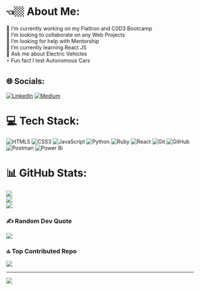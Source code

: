 # 👈🏼 About Me:
🔭 I’m currently working on my FlatIron and C0D3 Bootcamp<br> 🫡 I’m looking to collaborate on any Web Projects<br>🤝 I’m looking for help with Mentorship<br>🌱 I’m currently learning React JS<br>💬 Ask me about Electric Vehicles <br> ⚡ Fun fact I test Autonomous Cars


## 🌐 Socials:
[![LinkedIn](https://img.shields.io/badge/LinkedIn-%230077B5.svg?logo=linkedin&logoColor=white)](https://linkedin.com/in/https://www.linkedin.com/in/john-aricaya/) [![Medium](https://img.shields.io/badge/Medium-12100E?logo=medium&logoColor=white)](https://medium.com/@https://dev.to/aricayajohn) 

# 💻 Tech Stack:
![HTML5](https://img.shields.io/badge/html5-%23E34F26.svg?style=for-the-badge&logo=html5&logoColor=white) ![CSS3](https://img.shields.io/badge/css3-%231572B6.svg?style=for-the-badge&logo=css3&logoColor=white) ![JavaScript](https://img.shields.io/badge/javascript-%23323330.svg?style=for-the-badge&logo=javascript&logoColor=%23F7DF1E) ![Python](https://img.shields.io/badge/python-3670A0?style=for-the-badge&logo=python&logoColor=ffdd54) ![Ruby](https://img.shields.io/badge/ruby-%23CC342D.svg?style=for-the-badge&logo=ruby&logoColor=white) ![React](https://img.shields.io/badge/react-%2320232a.svg?style=for-the-badge&logo=react&logoColor=%2361DAFB) ![Git](https://img.shields.io/badge/git-%23F05033.svg?style=for-the-badge&logo=git&logoColor=white) ![GitHub](https://img.shields.io/badge/github-%23121011.svg?style=for-the-badge&logo=github&logoColor=white) ![Postman](https://img.shields.io/badge/Postman-FF6C37?style=for-the-badge&logo=postman&logoColor=white) ![Power Bi](https://img.shields.io/badge/power_bi-F2C811?style=for-the-badge&logo=powerbi&logoColor=black)
# 📊 GitHub Stats:
![](https://github-readme-stats.vercel.app/api?username=AricayaJohn&theme=dark&hide_border=false&include_all_commits=false&count_private=false)<br/>
![](https://github-readme-streak-stats.herokuapp.com/?user=AricayaJohn&theme=dark&hide_border=false)<br/>
![](https://github-readme-stats.vercel.app/api/top-langs/?username=AricayaJohn&theme=dark&hide_border=false&include_all_commits=false&count_private=false&layout=compact)

### ✍️ Random Dev Quote
![](https://quotes-github-readme.vercel.app/api?type=horizontal&theme=dark)

### 🔝 Top Contributed Repo
![](https://github-contributor-stats.vercel.app/api?username=AricayaJohn&limit=5&theme=dark&combine_all_yearly_contributions=true)

---
[![](https://visitcount.itsvg.in/api?id=AricayaJohn&icon=1&color=1)](https://visitcount.itsvg.in)

<!-- Proudly created with GPRM ( https://gprm.itsvg.in ) -->

